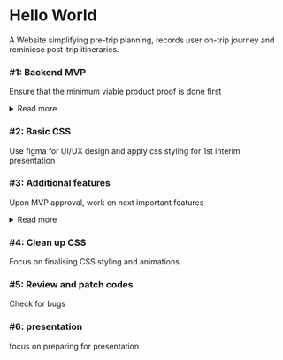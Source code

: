 # Hello World 

A Website simplifying pre-trip planning, records user on-trip journey and reminicse post-trip itineraries.

### #1: Backend MVP 

Ensure that the minimum viable product proof is done first

<details>
  <summary>Read more</summary>
  
  #### MVP List (Proof of work)
  1. Plan user journey
  2. Plan Schema
  3. Setup Rails framework
  4. Setup test and production server host
  5. Create routes based on Schema
  6. Setup login feature
  7. user can create itinerary
  8. user can access map and add places of interest into their itinerary
  9. user itineraries can be saved and viewed
  10. user can browse other people itineraries
  11. User can copy other people itineraries as their own
  
</details>


### #2: Basic CSS 

Use figma for UI/UX design and apply css styling for 1st interim presentation


### #3: Additional features

Upon MVP approval, work on next important features 

<details>
  <summary>Read more</summary>
  
  #### CSS MV
  1. Plan user journey
  2. Plan Schema
  3. Setup Rails framework
  4. Setup test and production server host
  5. Create routes based on Schema
  6. Setup login feature
  7. user can create itinerary
  8. user can access map and add places of interest into their itinerary
  9. user itineraries can be saved and viewed
  10. user can browse other people itineraries
  11. User can copy other people itineraries as their own
  
</details>


### #4: Clean up CSS

Focus on finalising CSS styling and animations


### #5: Review and patch codes 

Check for bugs 


### #6: presentation

focus on preparing for presentation

